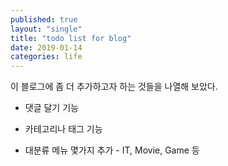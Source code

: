 ```yaml
---
published: true
layout: "single"
title: "todo list for blog"
date: 2019-01-14
categories: life
---
```

이 블로그에 좀 더 추가하고자 하는 것들을 나열해 보았다.

* 댓글 달기 기능

* 카테고리나 태그 기능

* 대분류 메뉴 몇가지 추가 - IT, Movie, Game 등
